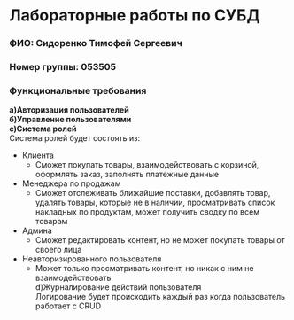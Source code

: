 # Лабораторные работы по СУБД
### ФИО: Сидоренко Тимофей Сергеевич
### Номер группы: 053505

### Функциональные требования

**а)Авторизация пользователей**  
**б)Управление пользователями**  
**с)Система ролей**  
Система ролей будет состоять из:  
* Клиента  
    * Сможет покупать товары, взаимодействовать с корзиной, оформлять заказ, заполнять платежные данные  
* Менеджера по продажам  
    * Сможет отслеживать ближайшие поставки, добавлять товар, удалять товары, которые не в наличии, просматривать список накладных по продуктам, может получить сводку по всем товарам  
* Админа  
    * Сможет редактировать контент, но не может покупать товары от своего лица  
* Неавторизированного пользователя  
    * Может только просматривать контент, но никак с ним не взаимодействовать  
d)Журналирование  действий пользователя  
Логирование будет происходить каждый раз когда пользователь работает с CRUD  

    
